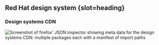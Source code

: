 ## Red Hat design system {slot=heading}

### Design systems CDN

<div style="height: 1px;overflow:visible;">
  <img alt="Screenshot of firefox' JSON inspector showing meta data for the design systems CDN: multiple packages each with a manifest of import paths"
       src="images/cdn-meta.png">
</div>
